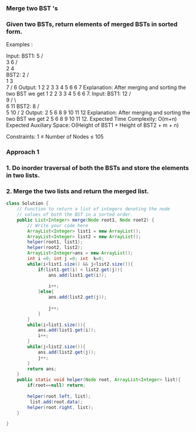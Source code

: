### Merge two BST 's


### Given two BSTs, return elements of merged BSTs in sorted form.

Examples :

Input:
BST1:
       5
     /   \
    3     6
   / \
  2   4  
BST2:
        2
      /   \
     1     3
            \
             7
            /
           6
Output: 1 2 2 3 3 4 5 6 6 7
Explanation: After merging and sorting the two BST we get 1 2 2 3 3 4 5 6 6 7.
Input:
BST1:
       12
     /   
    9
   / \    
  6   11
BST2:
      8
    /  \
   5    10
  /
 2
Output: 2 5 6 8 9 10 11 12
Explanation: After merging and sorting the two BST we get 2 5 6 8 9 10 11 12.
Expected Time Complexity: O(m+n)
Expected Auxiliary Space: O(Height of BST1 + Height of BST2 + m + n)

Constraints:
1 ≤ Number of Nodes ≤ 105

### Approach 1
### 1. Do inorder traversal of both the BSTs and store the elements in two lists.
### 2. Merge the two lists and return the merged list.




```java
class Solution {
    // Function to return a list of integers denoting the node
    // values of both the BST in a sorted order.
    public List<Integer> merge(Node root1, Node root2) {
        // Write your code here
        ArrayList<Integer> list1 = new ArrayList();
        ArrayList<Integer> list2 = new ArrayList();
        helper(root1, list1);
        helper(root2, list2);
        ArrayList<Integer>ans = new ArrayList();
        int i =0; int j =0; int  k=0;
        while(i<list1.size() && j<list2.size()){
            if(list1.get(i) < list2.get(j)){
                ans.add(list1.get(i));
                
                i++;
            }else{
                ans.add(list2.get(j));
                
                j++;
            }
        }
        while(i<list1.size()){
            ans.add(list1.get(i));
            i++;
        }
        while(j<list2.size()){
            ans.add(list2.get(j));
            j++;
        }
        return ans;
    }
    public static void helper(Node root, ArrayList<Integer> list){
        if(root==null) return;
       
        helper(root.left, list);
         list.add(root.data);
        helper(root.right, list);
    }
    
}
```